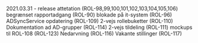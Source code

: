 2021.03.31 - release
             attetation (ROL-98,99,100,101,102,103,104,105,106)
             begrænset rapportadgang (ROL-90)
             blokade på it-system (ROL-96)
             ADSyncService opdatering (ROL-109)
             2-vejs rollebuketter (ROL-110)
             Dokumentation ad AD-grupper (ROL-114)
             2-vejs tildeling (ROL-111)
             mockups til ROL-108 (ROL-123)
             Nedarvning (ROL-116)
             Vakante stillinger (ROL-117)
